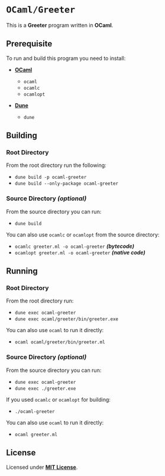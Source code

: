 # `OCaml/Greeter`

This is a **Greeter** program written in **OCaml**.

## Prerequisite

To run and build this program you need to install:

* [**OCaml**](https://ocaml.org/install)
  * `ocaml`
  * `ocamlc`
  * `ocamlopt`

* [**Dune**](https://dune.readthedocs.io/en/latest/quick-start.html)
  * `dune`

## Building

### Root Directory

From the root directory run the following:

* `dune build -p ocaml-greeter`
* `dune build --only-package ocaml-greeter`

### Source Directory _(optional)_

From the source directory you can run:

* `dune build`

You can also use `ocamlc` or `ocamlopt` from the source directory:

* `ocamlc greeter.ml -o ocaml-greeter` _**(bytecode)**_
* `ocamlopt greeter.ml -o ocaml-greeter` _**(native code)**_

## Running

### Root Directory

From the root directory run:

* `dune exec ocaml-greeter`
* `dune exec ocaml/greeter/bin/greeter.exe`

You can also use `ocaml` to run it directly:

* `ocaml ocaml/greeter/bin/greeter.ml`

### Source Directory _(optional)_

From the source directory you can run:

* `dune exec ocaml-greeter`
* `dune exec ./greeter.exe`

If you used `ocamlc` or `ocamlopt` for building:

* `./ocaml-greeter`

You can also use `ocaml` to run it directly:

* `ocaml greeter.ml`

## License

Licensed under [**MIT License**](https://github.com/altersabeh/codes/blob/main/LICENSE).
